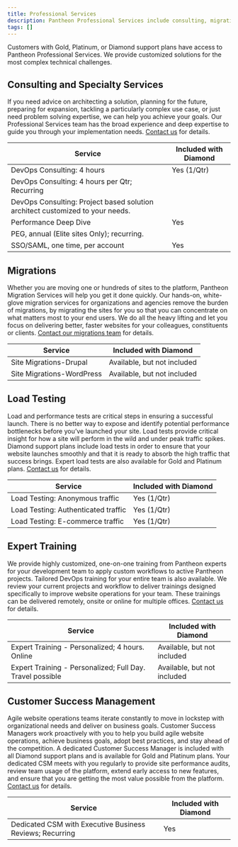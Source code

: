 ```yaml
---
title: Professional Services
description: Pantheon Professional Services include consulting, migrations, load testing, training, and dedicated customer success managers.
tags: []
---
```

Customers with Gold, Platinum, or Diamond support plans have access to Pantheon Professional Services. We provide customized solutions for the most complex technical challenges.  

## Consulting and Specialty Services
If you need advice on architecting a solution, planning for the future, preparing for expansion, tackling a particularly complex use case, or just need problem solving expertise, we can help you achieve your goals. Our Professional Services team has the broad experience and deep expertise to guide you through your implementation needs. [Contact us](https://pantheon.io/contact-us) for details.

<table class="table  table-bordered table-responsive">
    <thead>
      <tr>
        <th>Service</th>
        <th>Included with Diamond<a rel="popover" data-proofer-ignore data-toggle="tooltip" data-html="true" data-title="Available" data-content="Limited inclusion"><em class="fa fa-info-circle"></em></a></th>
      </tr>
    </thead>
    <tbody>
      <tr>
        <td>DevOps Consulting: 4 hours</td>
        <td>Yes (1/Qtr)</td>
        </tr>
      <tr>
        <td>DevOps Consulting: 4 hours per Qtr; Recurring</td>
        <td></td>
        </tr>
      <tr>
        <td>DevOps Consulting: Project based solution architect customized to your needs.</td>
        <td></td>
        </tr>
      <tr>
        <td>Performance Deep Dive</td>
        <td>Yes</td>
        </tr>
      <tr>
        <td>PEG, annual (Elite sites Only); recurring.</td>
        <td></td>
        </tr>
      <tr>
        <td>SSO/SAML, one time, per account</td>
        <td>Yes</td>
        </tr>
    </tbody>
  </table>

## Migrations
Whether you are moving one or hundreds of sites to the platform, Pantheon Migration Services will help you get it done quickly. Our hands-on, white-glove migration services for organizations and agencies remove the burden of migrations, by migrating the sites for you so that you can concentrate on what matters most to your end users. We do all the heavy lifting and let you focus on delivering better, faster websites for your colleagues, constituents or clients. [Contact our migrations team](https://pantheon.io/migrations) for details. 

<table class="table  table-bordered table-responsive">
    <thead>
      <tr>
        <th>Service</th>
        <th>Included with Diamond<a rel="popover" data-proofer-ignore data-toggle="tooltip" data-html="true" data-title="Available" data-content="Limited inclusion"><em class="fa fa-info-circle"></em></a></th>
      </tr>
    </thead>
    <tbody>
      <tr>
        <td>Site Migrations-Drupal</td>
        <td>Available, but not included</td>
        </tr>
      <tr>
        <td>Site Migrations-WordPress</td>
        <td>Available, but not included</td>
        </tr>
    </tbody>
  </table>

## Load Testing
Load and performance tests are critical steps in ensuring a successful launch. There is no better way to expose and identify potential performance bottlenecks before you’ve launched your site. Load tests provide critical insight for how a site will perform in the wild and under peak traffic spikes. Diamond support plans include load tests in order to ensure that your website launches smoothly and that it is ready to absorb the high traffic that success brings. Expert load tests are also available for Gold and Platinum plans. [Contact us](https://pantheon.io/contact-us) for details.

<table class="table  table-bordered table-responsive">
    <thead>
      <tr>
        <th>Service</th>
        <th>Included with Diamond<a rel="popover" data-proofer-ignore data-toggle="tooltip" data-html="true" data-title="Available" data-content="Limited inclusion"><em class="fa fa-info-circle"></em></a></th>
      </tr>
    </thead>
    <tbody>
      <tr>
        <td>Load Testing: Anonymous traffic</td>
        <td>Yes (1/Qtr)</td>
        </tr>
      <tr>
        <td>Load Testing: Authenticated traffic</td>
        <td>Yes (1/Qtr)</td>
        </tr>
    <tr>
        <td>Load Testing: E-commerce traffic</td>
        <td>Yes (1/Qtr)</td>
        </tr>
    </tbody>
  </table>

## Expert Training  
We provide highly customized, one-on-one training from Pantheon experts for your development team to apply custom workflows to active Pantheon projects. Tailored DevOps training for your entire team is also available. We review your current projects and workflow to deliver trainings designed specifically to improve website operations for your team. These trainings can be delivered remotely, onsite or online for multiple offices. [Contact us](https://pantheon.io/agencies/learn-pantheon) for details.

<table class="table  table-bordered table-responsive">
    <thead>
      <tr>
        <th>Service</th>
        <th>Included with Diamond<a rel="popover" data-proofer-ignore data-toggle="tooltip" data-html="true" data-title="Available" data-content="Limited inclusion"><em class="fa fa-info-circle"></em></a></th>
      </tr>
    </thead>
    <tbody>
      <tr>
        <td>Expert Training - Personalized; 4 hours. Online</td>
        <td>Available, but not included</td>
        </tr>
      <tr>
        <td>Expert Training - Personalized; Full Day. Travel possible</td>
        <td>Available, but not included</td>
        </tr>
    </tbody>
  </table>

## Customer Success Management  
Agile website operations teams iterate constantly to move in lockstep with organizational needs and deliver on business goals. Customer Success Managers work proactively with you to help you build agile website operations, achieve business goals, adopt best practices, and stay ahead of the competition. A dedicated Customer Success Manager is included with all Diamond support plans and is available for Gold and Platinum plans. Your dedicated CSM meets with you regularly to provide site performance audits, review team usage of the platform, extend early access to new features, and ensure that you are getting the most value possible from the platform. [Contact us](https://pantheon.io/contact-us) for details.

<table class="table  table-bordered table-responsive">
    <thead>
      <tr>
        <th>Service</th>
        <th>Included with Diamond</th>
      </tr>
    </thead>
    <tbody>
      <tr>
        <td>Dedicated CSM with Executive Business Reviews; Recurring</td>
        <td>Yes</td>
        </tr>
    </tbody>
  </table>

